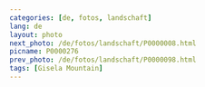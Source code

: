 ```yaml
---
categories: [de, fotos, landschaft]
lang: de
layout: photo
next_photo: /de/fotos/landschaft/P0000008.html
picname: P0000276
prev_photo: /de/fotos/landschaft/P0000098.html
tags: [Gisela Mountain]
---
```

